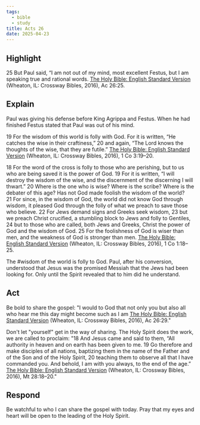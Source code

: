 ```yaml
---
tags:
  - bible
  - study
title: Acts 26
date: 2025-04-23
---
```

## Highlight 
25 But Paul said, “I am not out of my mind, most excellent Festus, but I am speaking true and rational words.
[The Holy Bible: English Standard Version](https://ref.ly/res/LLS:1.0.710/2019-04-30T20:46:24Z/4954627?len=115) (Wheaton, IL: Crossway Bibles, 2016), Ac 26:25.

## Explain
 Paul was giving his defense before King Agrippa and Festus. When he had finished Festus stated that Paul was out of his mind.
 
 19 For the wisdom of this world is folly with God. For it is written, “He catches the wise in their craftiness,” 20 and again, “The Lord knows the thoughts of the wise, that they are futile.”
[The Holy Bible: English Standard Version](https://ref.ly/res/LLS:1.0.710/2019-04-30T20:46:24Z/5028501?len=195) (Wheaton, IL: Crossway Bibles, 2016), 1 Co 3:19–20.

18 For the word of the cross is folly to those who are perishing, but to us who are being saved it is the power of God. 19 For it is written, “I will destroy the wisdom of the wise, and the discernment of the discerning I will thwart.” 20 Where is the one who is wise? Where is the scribe? Where is the debater of this age? Has not God made foolish the wisdom of the world? 21 For since, in the wisdom of God, the world did not know God through wisdom, it pleased God through the folly of what we preach to save those who believe. 22 For Jews demand signs and Greeks seek wisdom, 23 but we preach Christ crucified, a stumbling block to Jews and folly to Gentiles, 24 but to those who are called, both Jews and Greeks, Christ the power of God and the wisdom of God. 25 For the foolishness of God is wiser than men, and the weakness of God is stronger than men.
[The Holy Bible: English Standard Version](https://ref.ly/res/LLS:1.0.710/2019-04-30T20:46:24Z/5022842?len=892) (Wheaton, IL: Crossway Bibles, 2016), 1 Co 1:18–25.

The #wisdom of the world is folly to God. Paul, after his conversion, understood that Jesus was the promised Messiah that the Jews had been looking for. Only until the Spirit revealed that to him did he understand.
## Act
Be bold to share the gospel: "I would to God that not only you but also all who hear me this day might become such as I am
[The Holy Bible: English Standard Version](https://ref.ly/res/LLS:1.0.710/2019-04-30T20:46:24Z/4955129?len=95) (Wheaton, IL: Crossway Bibles, 2016), Ac 26:29."

Don't let "yourself" get in the way of sharing. The Holy Spirit does the work, we are called to proclaim: "18 And Jesus came and said to them, “All authority in heaven and on earth has been given to me. 19 Go therefore and make disciples of all nations, baptizing them in the name of the Father and of the Son and of the Holy Spirit, 20 teaching them to observe all that I have commanded you. And behold, I am with you always, to the end of the age.”
[The Holy Bible: English Standard Version](https://ref.ly/res/LLS:1.0.710/2019-04-30T20:46:24Z/4505699?len=369) (Wheaton, IL: Crossway Bibles, 2016), Mt 28:18–20."

## Respond
Be watchful to who I can share the gospel with today. Pray that my eyes and heart will be open to the leading of the Holy Spirit.